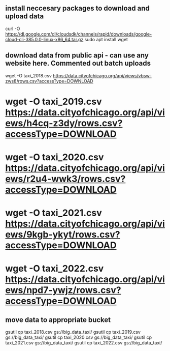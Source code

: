 ## install neccesary packages to download and upload data
curl -O https://dl.google.com/dl/cloudsdk/channels/rapid/downloads/google-cloud-cli-385.0.0-linux-x86_64.tar.gz
sudo apt install wget

## download data from public api - can use any website here. Commented out batch uploads
wget -O taxi_2018.csv https://data.cityofchicago.org/api/views/vbsw-zws8/rows.csv?accessType=DOWNLOAD
# wget -O taxi_2019.csv https://data.cityofchicago.org/api/views/h4cq-z3dy/rows.csv?accessType=DOWNLOAD
# wget -O taxi_2020.csv https://data.cityofchicago.org/api/views/r2u4-wwk3/rows.csv?accessType=DOWNLOAD
# wget -O taxi_2021.csv https://data.cityofchicago.org/api/views/9kgb-ykyt/rows.csv?accessType=DOWNLOAD
# wget -O taxi_2022.csv https://data.cityofchicago.org/api/views/npd7-ywjz/rows.csv?accessType=DOWNLOAD

## move data to appropriate bucket
gsutil cp taxi_2018.csv gs://big_data_taxi/
gsutil cp taxi_2019.csv gs://big_data_taxi/
gsutil cp taxi_2020.csv gs://big_data_taxi/
gsutil cp taxi_2021.csv gs://big_data_taxi/
gsutil cp taxi_2022.csv gs://big_data_taxi/